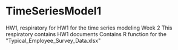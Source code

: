 # TimeSeriesModel1
HW1, respiratory for HW1 for the time series modeling Week 2
This respiratory contains HW1 documents 
Contains R function for the "Typical_Employee_Survey_Data.xlsx" 
